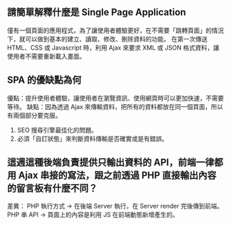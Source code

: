 ## 請簡單解釋什麼是 Single Page Application
僅有一個頁面的應用程式，為了讓使用者體驗更好，在不需要「跳轉頁面」的情況下，就可以做到基本的建立、讀取、修改、刪除資料的功能。
在第一次傳送 HTML、CSS 或 Javascript 時，利用 Ajax 來要求 XML 或 JSON 格式資料，讓使用者不需要重新載入畫面。

## SPA 的優缺點為何
優點：提升使用者體驗，讓使用者在瀏覽資訊、使用網頁時可以更加快速，不需要等待。
缺點：因為透過 Ajax 來傳輸資料，把所有的資料都放在同一個頁面，所以有兩個部分要克服。
  1. SEO 搜尋引擎最佳化的問題。
  2. 必須「自訂狀態」來判斷資料傳輸是否確實或是有錯誤。

## 這週這種後端負責提供只輸出資料的 API，前端一律都用 Ajax 串接的寫法，跟之前透過 PHP 直接輸出內容的留言板有什麼不同？
差異：
PHP 執行方式 -> 在後端 Server 執行，在 Server render 完後傳到前端。
PHP 串 API -> 頁面上的內容是利用 JS 在前端動態新增產生的。 
